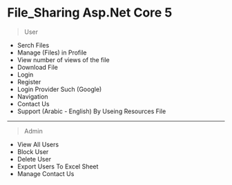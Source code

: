 # File_Sharing Asp.Net Core 5

> User
  - Serch Files
  - Manage (Files) in Profile
  - View number of views of the file
  - Download File
  - Login
  - Register
  - Login Provider Such (Google)
  - Navigation
  - Contact Us
  - Support (Arabic - English) By Useing Resources File
 ---
 > Admin
  - View All Users
  - Block User
  - Delete User
  - Export Users To Excel Sheet
  - Manage Contact Us
